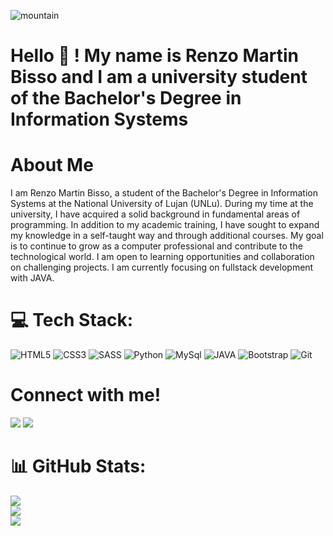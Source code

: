 ![mountain](https://images.pexels.com/photos/686047/pexels-photo-686047.jpeg?auto=compress&cs=tinysrgb&w=1260&h=750&dpr=1)
# Hello 👋 ! My name is Renzo Martin Bisso and I am a university student of the Bachelor's Degree in Information Systems

# About Me
I am Renzo Martin Bisso, a student of the Bachelor's Degree in Information Systems at the National University of Lujan (UNLu). During my time at the university, I have acquired a solid background in fundamental areas of programming.
In addition to my academic training, I have sought to expand my knowledge in a self-taught way and through additional courses. My goal is to continue to grow as a computer professional and contribute to the technological world. I am open to learning opportunities and collaboration on challenging projects. I am currently focusing on fullstack development with JAVA. 

# 💻 Tech Stack:
![HTML5](https://img.shields.io/badge/html5-%23E34F26.svg?style=for-the-badge&logo=html5&logoColor=white) ![CSS3](https://img.shields.io/badge/css3-%231572B6.svg?style=for-the-badge&logo=css3&logoColor=white)  ![SASS](https://img.shields.io/badge/SASS-hotpink.svg?style=for-the-badge&logo=SASS&logoColor=white) ![Python](https://img.shields.io/badge/python-045981?style=for-the-badge&logo=python&logoColor=yellow) ![MySql](https://img.shields.io/badge/MySql-045981?style=for-the-badge&logo=MySql&logoColor=black) ![JAVA](https://img.shields.io/badge/JAVA-d80808?style=for-the-badge&logo=java&logoColor=white) ![Bootstrap](https://img.shields.io/badge/Bootstrap-7f01cf?style=for-the-badge&logo=bootstrap&logoColor=white) ![Git](https://img.shields.io/badge/Git-000000?style=for-the-badge&logo=git&logoColor=white) 

# Connect with me!
 
[<img src="https://img.shields.io/badge/linkedin-%230077B5.svg?&style=for-the-badge&logo=linkedin&logoColor=white" />](www.linkedin.com/in/renzo-martín-bisso) [<img src="https://img.shields.io/badge/outlook-%230077B5.svg?&style=for-the-badge&logo=linkedin&logoColor=white" />](renzo_bisso@outlook.com) 

# 📊 GitHub Stats:
![](https://github-readme-stats.vercel.app/api?username=RenzoBisso&theme=dark&hide_border=false&include_all_commits=false&count_private=false)<br/>
![](https://github-readme-streak-stats.herokuapp.com/?user=RenzoBisso&theme=dark&hide_border=false)<br/>
![](https://github-readme-stats.vercel.app/api/top-langs/?username=RenzoBisso&theme=dark&hide_border=false&include_all_commits=false&count_private=false&layout=compact)
